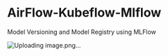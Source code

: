 # AirFlow-Kubeflow-Mlflow

Model Versioning and Model Registry using MLFlow


![Uploading image.png…]()
